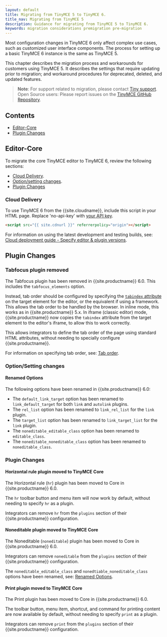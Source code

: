 ```yaml
---
layout: default
title: Migrating from TinyMCE 5 to TinyMCE 6.
title_nav: Migrating from TinyMCE 5
description: Guidance for migrating from TinyMCE 5 to TinyMCE 6.
keywords: migration considerations premigration pre-migration
---
```


Most configuration changes in TinyMCE 6 only affect complex use cases, such as customized user interface components. The process for setting up a basic TinyMCE 6 instance is the same as TinyMCE 5.

This chapter describes the migration process and workarounds for customers using TinyMCE 5. It describes the settings that require updating prior to migration; and workaround procedures for deprecated, deleted, and updated features.

> **Note**: For support related to migration, please contact [Tiny support](https://support.tiny.cloud/hc/en-us/requests/new). Open Source users: Please report issues on the [TinyMCE GitHub Repository](https://github.com/tinymce/tinymce/).

## Contents

* [Editor-Core](#editor-core)
* [Plugin Changes](#pluginchanges)

## Editor-Core

To migrate the core TinyMCE editor to TinyMCE 6, review the following sections:

* [Cloud Delivery](#clouddelivery).
* [Option/setting changes](#optionsettingchanges).
* [Plugin Changes](#pluginchanges)

### Cloud Delivery

To use TinyMCE 6 from the {{site.cloudname}}, include this script in your HTML page. Replace 'no-api-key' with [your API key]({{site.accountsignup}}).

```html
<script src="{{ site.cdnurl }}" referrerpolicy="origin"></script>
```

For information on using the latest development and testing builds, see: [Cloud deployment guide - Specify editor & plugin versions]({{site.baseurl}}/cloud-deployment-guide/editor-plugin-version/).

## Plugin Changes

### Tabfocus plugin removed

The Tabfocus plugin has been removed in {{site.productname}} 6.0. This includes the `tabfocus_elements` option.

Instead, tab order should be configured by specifying the [`tabindex` attribute](https://developer.mozilla.org/en-US/docs/Web/HTML/Global_attributes/tabindex) on the target element for the editor, or the equivalent if using a framework. This allows the tab order to be handled by the browser. In inline mode, this works as in {{site.productname}} 5.x. In iframe (classic editor) mode, {{site.productname}} now copies the `tabindex` attribute from the target element to the editor's iframe, to allow this to work correctly.

This allows integrators to define the tab order of the page using standard HTML attributes, without needing to specially configure {{site.productname}}.

For information on specifying tab order, see: [Tab order]({{site.baseurl}}/configure/accessibility#taborder).
### Option/Setting changes

#### Renamed Options

The following options have been renamed in {{site.productname}} 6.0:
- The `default_link_target` option has been renamed to `link_default_target` for both `link` and `autolink` plugins.
- The `rel_list` option has been renamed to `link_rel_list` for the `link` plugin.
- The `target_list` option has been renamed to `link_target_list` for the `link` plugin.
- The `noneditable_editable_class` option has been renamed to `editable_class`.
- The `noneditable_noneditable_class` option has been renamed to `noneditable_class`.

### Plugin Changes

#### Horizontal rule plugin moved to TinyMCE Core

The Horizontal rule (`hr`) plugin has been moved to Core in {{site.productname}} 6.0.

The `hr` toolbar button and menu item will now work by default, without needing to specify `hr` as a plugin.

Integrators can remove `hr` from the `plugins` section of their {{site.productname}} configuration.

#### Noneditable plugin moved to TinyMCE Core

The Noneditable (`noneditable`) plugin has been moved to Core in {{site.productname}} 6.0.

Integrators can remove `noneditable` from the `plugins` section of their {{site.productname}} configuration.

The `noneditable_editable_class` and `nonedtiable_noneditable_class` options have been renamed, see: [Renamed Options](#renamedoptions).

#### Print plugin moved to TinyMCE Core

The Print plugin has been moved to Core in {{site.productname}} 6.0.

The toolbar button, menu item, shortcut, and command for printing content are now available by default, without needing to specify `print` as a plugin.

Integrators can remove `print` from the `plugins` section of their {{site.productname}} configuration.
